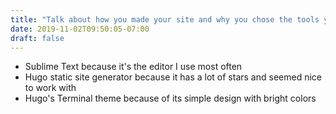 ```yaml
---
title: "Talk about how you made your site and why you chose the tools you did."
date: 2019-11-02T09:50:05-07:00
draft: false
---
```


- Sublime Text because it's the editor I use most often
- Hugo static site generator because it has a lot of stars and seemed nice to work with
- Hugo's Terminal theme because of its simple design with bright colors
